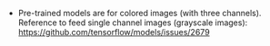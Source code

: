 * Pre-trained models are for colored images (with three channels). Reference to feed single channel images (grayscale images): https://github.com/tensorflow/models/issues/2679
